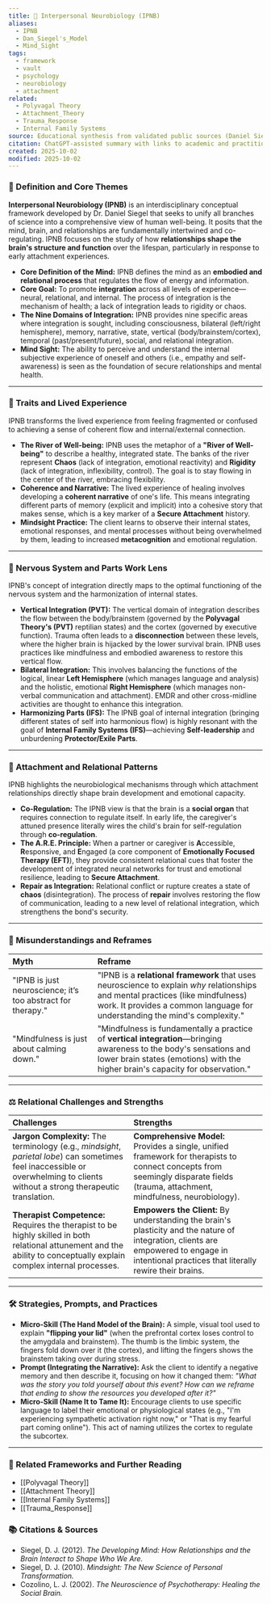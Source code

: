 ```yaml
---
title: 🧠 Interpersonal Neurobiology (IPNB)
aliases:
  - IPNB
  - Dan_Siegel's_Model
  - Mind_Sight
tags:
  - framework
  - vault
  - psychology
  - neurobiology
  - attachment
related:
  - Polyvagal Theory
  - Attachment_Theory
  - Trauma_Response
  - Internal Family Systems
source: Educational synthesis from validated public sources (Daniel Siegel's model)
citation: ChatGPT-assisted summary with links to academic and practitioner materials
created: 2025-10-02
modified: 2025-10-02
---
```


<!-- @format -->

### 🧩 Definition and Core Themes

**Interpersonal Neurobiology (IPNB)** is an interdisciplinary conceptual framework
developed by Dr. Daniel Siegel that seeks to unify all branches of science into a
comprehensive view of human well-being. It posits that the mind, brain, and
relationships are fundamentally intertwined and co-regulating. IPNB focuses on the study
of how **relationships shape the brain's structure and function** over the lifespan,
particularly in response to early attachment experiences.

- **Core Definition of the Mind:** IPNB defines the mind as an **embodied and relational
  process** that regulates the flow of energy and information.
- **Core Goal:** To promote **integration** across all levels of experience—neural,
  relational, and internal. The process of integration is the mechanism of health; a
  lack of integration leads to rigidity or chaos.
- **The Nine Domains of Integration:** IPNB provides nine specific areas where
  integration is sought, including consciousness, bilateral (left/right hemisphere),
  memory, narrative, state, vertical (body/brainstem/cortex), temporal
  (past/present/future), social, and relational integration.
- **Mind Sight:** The ability to perceive and understand the internal subjective
  experience of oneself and others (i.e., empathy and self-awareness) is seen as the
  foundation of secure relationships and mental health.

---

### 🌿 Traits and Lived Experience

IPNB transforms the lived experience from feeling fragmented or confused to achieving a
sense of coherent flow and internal/external connection.

- **The River of Well-being:** IPNB uses the metaphor of a **"River of Well-being"** to
  describe a healthy, integrated state. The banks of the river represent **Chaos** (lack
  of integration, emotional reactivity) and **Rigidity** (lack of integration,
  inflexibility, control). The goal is to stay flowing in the center of the river,
  embracing flexibility.
- **Coherence and Narrative:** The lived experience of healing involves developing a
  **coherent narrative** of one's life. This means integrating different parts of memory
  (explicit and implicit) into a cohesive story that makes sense, which is a key marker
  of a **Secure Attachment** history.
- **Mindsight Practice:** The client learns to observe their internal states, emotional
  responses, and mental processes without being overwhelmed by them, leading to
  increased **metacognition** and emotional regulation.

---

### 🧠 Nervous System and Parts Work Lens

IPNB's concept of integration directly maps to the optimal functioning of the nervous
system and the harmonization of internal states.

- **Vertical Integration (PVT):** The vertical domain of integration describes the flow
  between the body/brainstem (governed by the **Polyvagal Theory's (PVT)** reptilian
  states) and the cortex (governed by executive function). Trauma often leads to a
  **disconnection** between these levels, where the higher brain is hijacked by the
  lower survival brain. IPNB uses practices like mindfulness and embodied awareness to
  restore this vertical flow.
- **Bilateral Integration:** This involves balancing the functions of the logical,
  linear **Left Hemisphere** (which manages language and analysis) and the holistic,
  emotional **Right Hemisphere** (which manages non-verbal communication and
  attachment). EMDR and other cross-midline activities are thought to enhance this
  integration.
- **Harmonizing Parts (IFS):** The IPNB goal of internal integration (bringing different
  states of self into harmonious flow) is highly resonant with the goal of **Internal
  Family Systems (IFS)**—achieving **Self-leadership** and unburdening **Protector/Exile
  Parts**.

---

### 💞 Attachment and Relational Patterns

IPNB highlights the neurobiological mechanisms through which attachment relationships
directly shape brain development and emotional capacity.

- **Co-Regulation:** The IPNB view is that the brain is a **social organ** that requires
  connection to regulate itself. In early life, the caregiver's attuned presence
  literally wires the child's brain for self-regulation through **co-regulation**.
- **The A.R.E. Principle:** When a partner or caregiver is **A**ccessible,
  **R**esponsive, and **E**ngaged (a core component of **Emotionally Focused Therapy
  (EFT)**), they provide consistent relational cues that foster the development of
  integrated neural networks for trust and emotional resilience, leading to **Secure
  Attachment**.
- **Repair as Integration:** Relational conflict or rupture creates a state of **chaos**
  (disintegration). The process of **repair** involves restoring the flow of
  communication, leading to a new level of relational integration, which strengthens the
  bond's security.

---

### 🔄 Misunderstandings and Reframes

| Myth                                                        | Reframe                                                                                                                                                                                                         |
| :---------------------------------------------------------- | :-------------------------------------------------------------------------------------------------------------------------------------------------------------------------------------------------------------- |
| "IPNB is just neuroscience; it’s too abstract for therapy." | "IPNB is a **relational framework** that uses neuroscience to explain _why_ relationships and mental practices (like mindfulness) work. It provides a common language for understanding the mind's complexity." |
| "Mindfulness is just about calming down."                   | "Mindfulness is fundamentally a practice of **vertical integration**—bringing awareness to the body's sensations and lower brain states (emotions) with the higher brain's capacity for observation."           |

---

### ⚖️ Relational Challenges and Strengths

| Challenges                                                                                                                                                                       | Strengths                                                                                                                                                                                    |
| :------------------------------------------------------------------------------------------------------------------------------------------------------------------------------- | :------------------------------------------------------------------------------------------------------------------------------------------------------------------------------------------- |
| **Jargon Complexity:** The terminology (e.g., _mindsight_, _parietal lobe_) can sometimes feel inaccessible or overwhelming to clients without a strong therapeutic translation. | **Comprehensive Model:** Provides a single, unified framework for therapists to connect concepts from seemingly disparate fields (trauma, attachment, mindfulness, neurobiology).            |
| **Therapist Competence:** Requires the therapist to be highly skilled in both relational attunement and the ability to conceptually explain complex internal processes.          | **Empowers the Client:** By understanding the brain's plasticity and the nature of integration, clients are empowered to engage in intentional practices that literally rewire their brains. |

---

### 🛠️ Strategies, Prompts, and Practices

- **Micro-Skill (The Hand Model of the Brain):** A simple, visual tool used to explain
  **"flipping your lid"** (when the prefrontal cortex loses control to the amygdala and
  brainstem). The thumb is the limbic system, the fingers fold down over it (the
  cortex), and lifting the fingers shows the brainstem taking over during stress.
- **Prompt (Integrating the Narrative):** Ask the client to identify a negative memory
  and then describe it, focusing on how it changed them: _"What was the story you told
  yourself about this event? How can we reframe that ending to show the resources you
  developed after it?"_
- **Micro-Skill (Name It to Tame It):** Encourage clients to use specific language to
  label their emotional or physiological states (e.g., "I'm experiencing sympathetic
  activation right now," or "That is my fearful part coming online"). This act of naming
  utilizes the cortex to regulate the subcortex.

---

### 🔗 Related Frameworks and Further Reading

- [[Polyvagal Theory]]
- [[Attachment Theory]]
- [[Internal Family Systems]]
- [[Trauma_Response]]

### 📚 Citations & Sources

- Siegel, D. J. (2012). _The Developing Mind: How Relationships and the Brain Interact
  to Shape Who We Are._
- Siegel, D. J. (2010). _Mindsight: The New Science of Personal Transformation._
- Cozolino, L. J. (2002). _The Neuroscience of Psychotherapy: Healing the Social Brain._
